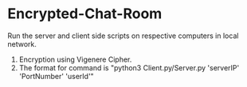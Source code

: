 # Encrypted-Chat-Room
Run the server and client side scripts on respective computers in local network.
1. Encryption using Vigenere Cipher.
2. The format for command is "python3 Client.py/Server.py 'serverIP' 'PortNumber' 'userId'" 
